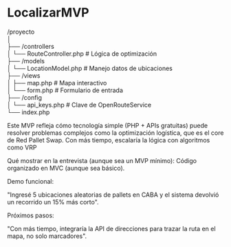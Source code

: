 # LocalizarMVP

/proyecto  
│  
├── /controllers  
│ └── RouteController.php # Lógica de optimización  
├── /models  
│ └── LocationModel.php # Manejo datos de ubicaciones  
├── /views  
│ ├── map.php # Mapa interactivo  
│ └── form.php # Formulario de entrada  
├── /config  
│ └── api_keys.php # Clave de OpenRouteService  
└── index.php

Este MVP refleja cómo tecnología simple (PHP + APIs gratuitas) puede resolver problemas complejos como la optimización logística, que es el core de Red Pallet Swap. Con más tiempo, escalaría la lógica con algoritmos como VRP

Qué mostrar en la entrevista (aunque sea un MVP mínimo):
Código organizado en MVC (aunque sea básico).

Demo funcional:

"Ingresé 5 ubicaciones aleatorias de pallets en CABA y el sistema devolvió un recorrido un 15% más corto".

Próximos pasos:

"Con más tiempo, integraría la API de direcciones para trazar la ruta en el mapa, no solo marcadores".
